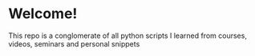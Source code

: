# Welcome!

This repo is a conglomerate of all python scripts I learned from courses, videos, seminars and personal snippets
